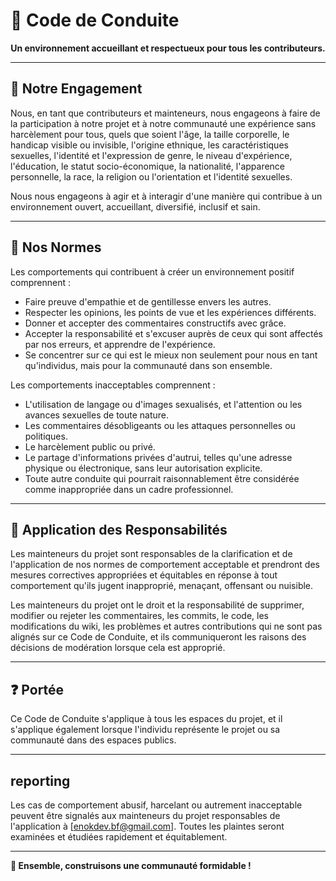 # 🤝 Code de Conduite

<div align="center">

**Un environnement accueillant et respectueux pour tous les contributeurs.**

</div>

---

## 🎯 Notre Engagement

Nous, en tant que contributeurs et mainteneurs, nous engageons à faire de la participation à notre projet et à notre communauté une expérience sans harcèlement pour tous, quels que soient l'âge, la taille corporelle, le handicap visible ou invisible, l'origine ethnique, les caractéristiques sexuelles, l'identité et l'expression de genre, le niveau d'expérience, l'éducation, le statut socio-économique, la nationalité, l'apparence personnelle, la race, la religion ou l'orientation et l'identité sexuelles.

Nous nous engageons à agir et à interagir d'une manière qui contribue à un environnement ouvert, accueillant, diversifié, inclusif et sain.

---

## 🚀 Nos Normes

Les comportements qui contribuent à créer un environnement positif comprennent :

-   Faire preuve d'empathie et de gentillesse envers les autres.
-   Respecter les opinions, les points de vue et les expériences différents.
-   Donner et accepter des commentaires constructifs avec grâce.
-   Accepter la responsabilité et s'excuser auprès de ceux qui sont affectés par nos erreurs, et apprendre de l'expérience.
-   Se concentrer sur ce qui est le mieux non seulement pour nous en tant qu'individus, mais pour la communauté dans son ensemble.

Les comportements inacceptables comprennent :

-   L'utilisation de langage ou d'images sexualisés, et l'attention ou les avances sexuelles de toute nature.
-   Les commentaires désobligeants ou les attaques personnelles ou politiques.
-   Le harcèlement public ou privé.
-   Le partage d'informations privées d'autrui, telles qu'une adresse physique ou électronique, sans leur autorisation explicite.
-   Toute autre conduite qui pourrait raisonnablement être considérée comme inappropriée dans un cadre professionnel.

---

## 🚨 Application des Responsabilités

Les mainteneurs du projet sont responsables de la clarification et de l'application de nos normes de comportement acceptable et prendront des mesures correctives appropriées et équitables en réponse à tout comportement qu'ils jugent inapproprié, menaçant, offensant ou nuisible.

Les mainteneurs du projet ont le droit et la responsabilité de supprimer, modifier ou rejeter les commentaires, les commits, le code, les modifications du wiki, les problèmes et autres contributions qui ne sont pas alignés sur ce Code de Conduite, et ils communiqueront les raisons des décisions de modération lorsque cela est approprié.

---

## ❓ Portée

Ce Code de Conduite s'applique à tous les espaces du projet, et il s'applique également lorsque l'individu représente le projet ou sa communauté dans des espaces publics.

---

##  reporting

Les cas de comportement abusif, harcelant ou autrement inacceptable peuvent être signalés aux mainteneurs du projet responsables de l'application à [enokdev.bf@gmail.com]. Toutes les plaintes seront examinées et étudiées rapidement et équitablement.

---

**🎉 Ensemble, construisons une communauté formidable !**
